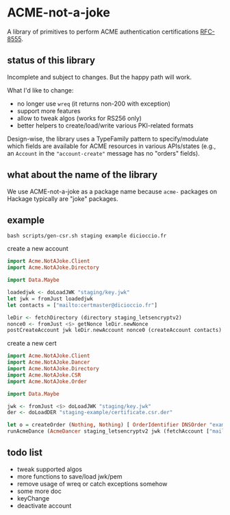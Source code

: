 # ACME-not-a-joke

A library of primitives to perform ACME authentication certifications [RFC-8555](https://datatracker.ietf.org/doc/html/rfc8555).

## status of this library

Incomplete and subject to changes. But the happy path will work.

What I'd like to change:
- no longer use `wreq` (it returns non-200 with exception)
- support more features
- allow to tweak algos (works for RS256 only)
- better helpers to create/load/write various PKI-related formats

Design-wise, the library uses a TypeFamily pattern to specify/modulate which
fields are available for ACME resources in various APIs/states (e.g., an
`Account` in the `"account-create"` message has no "orders" fields).

## what about the name of the library

We use ACME-not-a-joke as a package name because `acme-` packages on Hackage
typically are "joke" packages.

## example

```console
bash scripts/gen-csr.sh staging example dicioccio.fr
```

create a new account

```hs
import Acme.NotAJoke.Client
import Acme.NotAJoke.Directory

import Data.Maybe

loadedjwk <- doLoadJWK "staging/key.jwk"
let jwk = fromJust loadedjwk
let contacts = ["mailto:certmaster@dicioccio.fr"]

leDir <- fetchDirectory (directory staging_letsencryptv2)
nonce0 <- fromJust <$> getNonce leDir.newNonce
postCreateAccount jwk leDir.newAccount nonce0 (createAccount contacts)
```

create a new cert

```hs
import Acme.NotAJoke.Client
import Acme.NotAJoke.Dancer
import Acme.NotAJoke.Directory
import Acme.NotAJoke.CSR
import Acme.NotAJoke.Order

import Data.Maybe

jwk <- fromJust <$> doLoadJWK "staging/key.jwk"
der <- doLoadDER "staging-example/certificate.csr.der"

let o = createOrder (Nothing, Nothing) [ OrderIdentifier DNSOrder "example.dicioccio.fr" ]
runAcmeDance (AcmeDancer staging_letsencryptv2 jwk (fetchAccount ["mailto:certmaster@dicioccio.fr"]) (CSR der) o (basicDance "example.dicioccio.fr-certificate.pem"))
```


## todo list

- tweak supported algos
- more functions to save/load jwk/pem
- remove usage of wreq or catch exceptions somehow
- some more doc
- keyChange
- deactivate account
